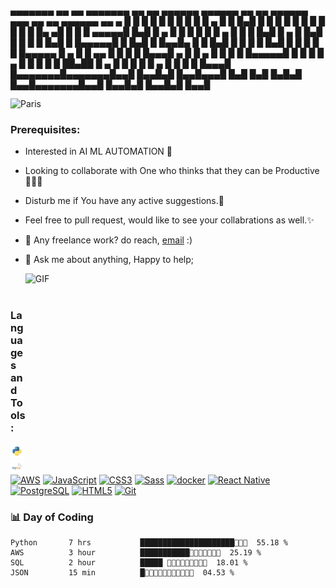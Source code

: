 
### <h1 align="center" style="background-color:DodgerBlue;"> 
 ▄▄▄▄▄▄▄ ▄▄   ▄▄ ▄▄▄▄▄▄▄ ▄▄   ▄▄ ▄▄▄▄▄▄ ▄▄▄▄▄▄           ▄▄   ▄▄ ▄▄▄▄▄▄ ▄▄▄     ▄▄   ▄▄ ▄▄▄▄▄▄ ▄▄    ▄ 
█       █  █ █  █       █  █ █  █      █   ▄  █          █  █▄█  █      █   █   █  █ █  █      █  █  █ █
█▄     ▄█  █ █  █  ▄▄▄▄▄█  █▄█  █  ▄   █  █ █ █          █       █  ▄   █   █   █  █▄█  █  ▄   █   █▄█ █
  █   █ █  █▄█  █ █▄▄▄▄▄█       █ █▄█  █   █▄▄█▄         █       █ █▄█  █   █   █       █ █▄█  █       █
  █   █ █       █▄▄▄▄▄  █   ▄   █      █    ▄▄  █        █       █      █   █▄▄▄█   ▄   █      █  ▄    █
  █   █ █       █▄▄▄▄▄█ █  █ █  █  ▄   █   █  █ █        █ ██▄██ █  ▄   █       █  █ █  █  ▄   █ █ █   █
  █▄▄▄█ █▄▄▄▄▄▄▄█▄▄▄▄▄▄▄█▄▄█ █▄▄█▄█ █▄▄█▄▄▄█  █▄█        █▄█   █▄█▄█ █▄▄█▄▄▄▄▄▄▄█▄▄█ █▄▄█▄█ █▄▄█▄█  █▄▄█
</h1>

<img src="https://user-images.githubusercontent.com/66706496/152694990-d4c745c8-6e7e-4d2b-9ca2-558d751f09d2.gif" alt="Paris" style="width:100%; height:20% ">


### Prerequisites:
- Interested in AI ML AUTOMATION 🚀
- Looking to collaborate with One who thinks that they can be Productive 👨🏽‍💻
- Disturb me if You have any active suggestions.👻
- Feel free to pull request, would like to see your collabrations as well.✨


- 💼 Any freelance work? do reach, [email](mailto:tusharmalhan@gmail.com) :)
- 💬 Ask me about anything,  Happy to help;

  <img align="right" alt="GIF" src="https://media3.giphy.com/media/2Y8Iq3xe121Ba3hUAM/200w.webp?cid=ecf05e472h5vrtzkfxl4ei8s0x91e701wnxqvoja9xqz0ast&rid=200w.webp&ct=g" width="500" height="320" />

 <br>  <br>
 
### Languages and Tools: 

<a href="https://www.python.org/" title="Python"> <img src="https://raw.githubusercontent.com/github/explore/80688e429a7d4ef2fca1e82350fe8e3517d3494d/topics/python/python.png" alt="Python" width="21px" height="21px">
</a>
<a href="https://www.mysql.com/" title="MySql"><img src="https://raw.githubusercontent.com/github/explore/80688e429a7d4ef2fca1e82350fe8e3517d3494d/topics/mysql/mysql.png" alt="Mysql" width="21px" height="21px"></a>
<a href="https://aws.amazon.com/" title="AWS"><img src="https://github.com/get-icon/geticon/raw/master/icons/aws.svg" alt="AWS" width="21px" height="21px"></a>
<a href="https://developer.mozilla.org/en-US/docs/Web/JavaScript" title="JavaScript"><img src="https://github.com/get-icon/geticon/raw/master/icons/javascript.svg" alt="JavaScript" width="21px" height="21px"></a>
<a href="https://www.w3.org/TR/CSS/" title="CSS3"><img src="https://github.com/get-icon/geticon/raw/master/icons/css-3.svg" alt="CSS3" width="21px" height="21px"></a>
<a href="https://sass-lang.com/" title="Sass"><img src="https://github.com/get-icon/geticon/raw/master/icons/sass.svg" alt="Sass" width="21px" height="21px"></a>
<a href="https://www.docker.com/" title="docker"><img src="https://github.com/get-icon/geticon/raw/master/icons/docker-icon.svg" alt="docker" width="21px" height="21px"></a>
<a href="https://reactnative.dev/" title="React Native"><img src="https://github.com/get-icon/geticon/raw/master/icons/react.svg" alt="React Native" width="21px" height="21px"></a>
<a href="https://www.postgresql.org/" title="PostgreSQL"><img src="https://github.com/get-icon/geticon/raw/master/icons/postgresql.svg" alt="PostgreSQL" width="21px" height="21px"></a>
<a href="https://www.w3.org/TR/html5/" title="HTML5"><img src="https://github.com/get-icon/geticon/raw/master/icons/html-5.svg" alt="HTML5" width="21px" height="21px"></a>
<a href="https://git-scm.com/" title="Git"><img src="https://github.com/get-icon/geticon/raw/master/icons/git-icon.svg" alt="Git" width="21px" height="21px"></a>


### 📊 Day of Coding 
<!--START_SECTION:waka-->
```text
Python       7 hrs           █████████████████████🔳🔳🔳  55.18 % 
AWS          3 hour          ███████████🔳🔳🔳🔳🔳🔳🔳  25.19 % 
SQL          2 hour          █████ 🔳🔳🔳🔳🔳🔳🔳🔳🔳  18.01 % 
JSON         15 min          █🔳🔳🔳🔳🔳🔳🔳🔳🔳🔳🔳  04.53 % 
```
<!--END_SECTION:waka-->
  
